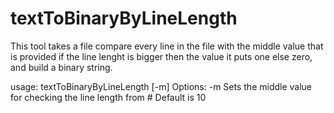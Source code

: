 # textToBinaryByLineLength

This tool takes a file compare every line in the file with the middle value that is provided
if the line lenght is bigger then the value it puts one else zero, and build a binary string.

   usage: textToBinaryByLineLength [-m] <file full path>
   Options:
      -m   Sets the middle value for checking the line length from      # Default is 10
